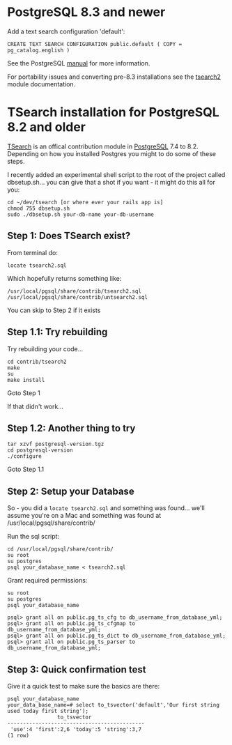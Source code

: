# PostgreSQL 8.3 and newer #

Add a text search configuration 'default':

```
CREATE TEXT SEARCH CONFIGURATION public.default ( COPY = pg_catalog.english )
```

See the PostgreSQL [manual](http://www.postgresql.org/docs/current/static/textsearch-configuration.html) for more information.

For portability issues and converting pre-8.3 installations see the [tsearch2](http://www.postgresql.org/docs/current/static/tsearch2.html) module documentation.


# TSearch installation for PostgreSQL 8.2 and older #

[TSearch](http://www.sai.msu.su/~megera/postgres/gist/tsearch/V2/) is an offical contribution module in [PostgreSQL](http://www.postgresql.org/) 7.4 to 8.2. Depending on how you installed Postgres you might to do some of these steps.

I recently added an experimental shell script to the root of the project called dbsetup.sh... you can give that a shot if you want - it might do this all for you:
```
cd ~/dev/tsearch [or where ever your rails app is]
chmod 755 dbsetup.sh
sudo ./dbsetup.sh your-db-name your-db-username
```

## Step 1: Does TSearch exist? ##

From terminal do:
```
locate tsearch2.sql
```

Which hopefully returns something like:
```
/usr/local/pgsql/share/contrib/tsearch2.sql
/usr/local/pgsql/share/contrib/untsearch2.sql
```

You can skip to Step 2 if it exists

## Step 1.1: Try rebuilding ##
Try rebuilding your code...
```
cd contrib/tsearch2
make
su
make install
```
Goto Step 1

If that didn't work...

## Step 1.2: Another thing to try ##
```
tar xzvf postgresql-version.tgz
cd postgresql-version
./configure
```
Goto Step 1.1

## Step 2: Setup your Database ##
So - you did a `locate tsearch2.sql` and something was found... we'll assume you're on a Mac and something was found at /usr/local/pgsql/share/contrib/

Run the sql script:
```
cd /usr/local/pgsql/share/contrib/
su root
su postgres
psql your_database_name < tsearch2.sql
```

Grant required permissions:
```
su root
su postgres
psql your_database_name

psql> grant all on public.pg_ts_cfg to db_username_from_database_yml;
psql> grant all on public.pg_ts_cfgmap to db_username_from_database_yml;
psql> grant all on public.pg_ts_dict to db_username_from_database_yml;
psql> grant all on public.pg_ts_parser to db_username_from_database_yml;
```

## Step 3: Quick confirmation test ##
Give it a quick test to make sure the basics are there:
```
psql your_database_name
your_data_base_name=# select to_tsvector('default','Our first string used today first string');
                to_tsvector                 
--------------------------------------------
 'use':4 'first':2,6 'today':5 'string':3,7
(1 row)
```